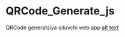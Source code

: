 # QRCode_Generate_js
QRCode generatsiya qiluvchi web app
[alt text](https://github.com/shahzodbek97/QRCode_Generate_js/blob/master/img/img.png?raw=true)
